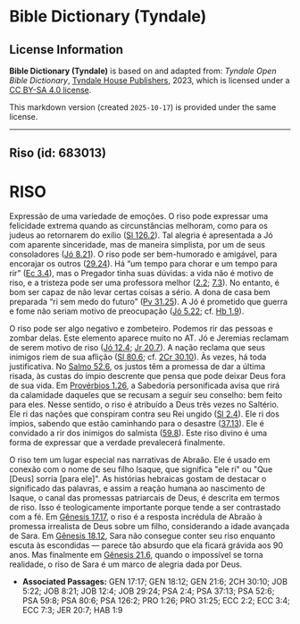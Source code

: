 # Bible Dictionary (Tyndale)

## License Information

**Bible Dictionary (Tyndale)** is based on and adapted from: _Tyndale Open Bible Dictionary_, [Tyndale House Publishers](https://tyndaleopenresources.com/), 2023, which is licensed under a [CC BY-SA 4.0 license](https://creativecommons.org/licenses/by-sa/4.0/legalcode.en).

This markdown version (created `2025-10-17`) is provided under the same license.



--------------------------------

## Riso (id: 683013)

RISO
====

Expressão de uma variedade de emoções. O riso pode expressar uma felicidade extrema quando as circunstâncias melhoram, como para os judeus ao retornarem do exílio ([Sl 126\.2](https://ref.ly/Ps126:2)). Tal alegria é apresentada a Jó com aparente sinceridade, mas de maneira simplista, por um de seus consoladores ([Jó 8\.21](https://ref.ly/Job8:21)). O riso pode ser bem\-humorado e amigável, para encorajar os outros ([29\.24](https://ref.ly/Job29:24)). Há “um tempo para chorar e um tempo para rir” ([Ec 3\.4](https://ref.ly/Eccl3:4)), mas o Pregador tinha suas dúvidas: a vida não é motivo de riso, e a tristeza pode ser uma professora melhor ([2\.2](https://ref.ly/Eccl2:2); [7\.3](https://ref.ly/Eccl7:3)). No entanto, é bom ser capaz de não levar certas coisas a sério. A dona de casa bem preparada “ri sem medo do futuro” ([Pv 31\.25](https://ref.ly/Prov31:25)). A Jó é prometido que guerra e fome não seriam motivo de preocupação ([Jó 5\.22](https://ref.ly/Job5:22); cf. [Hb 1\.9](https://ref.ly/Hab1:9)).

O riso pode ser algo negativo e zombeteiro. Podemos rir das pessoas e zombar delas. Este elemento aparece muito no AT. Jó e Jeremias reclamam de serem motivo de riso ([Jó 12\.4](https://ref.ly/Job12:4); [Jr 20\.7](https://ref.ly/Jer20:7)). A nação reclama que seus inimigos riem de sua aflição ([Sl 80\.6](https://ref.ly/Ps80:6); cf. [2Cr 30\.10](https://ref.ly/2Chr30:10)). Às vezes, há toda justificativa. No [Salmo 52\.6](https://ref.ly/Ps52:6), os justos têm a promessa de dar a última risada, às custas do ímpio descrente que pensa que pode deixar Deus fora de sua vida. Em [Provérbios 1\.26](https://ref.ly/Prov1:26), a Sabedoria personificada avisa que rirá da calamidade daqueles que se recusam a seguir seu conselho: bem feito para eles. Nesse sentido, o riso é atribuído a Deus três vezes no Saltério. Ele ri das nações que conspiram contra seu Rei ungido ([Sl 2\.4](https://ref.ly/Ps2:4)). Ele ri dos ímpios, sabendo que estão caminhando para o desastre ([37\.13](https://ref.ly/Ps37:13)). Ele é convidado a rir dos inimigos do salmista ([59\.8](https://ref.ly/Ps59:8)). Este riso divino é uma forma de expressar que a verdade prevalecerá finalmente.

O riso tem um lugar especial nas narrativas de Abraão. Ele é usado em conexão com o nome de seu filho Isaque, que significa "ele ri" ou "Que \[Deus] sorria \[para ele]". As histórias hebraicas gostam de destacar o significado das palavras, e assim a reação humana ao nascimento de Isaque, o canal das promessas patriarcais de Deus, é descrita em termos de riso. Isso é teologicamente importante porque tende a ser contrastado com a fé. Em [Gênesis 17\.17](https://ref.ly/Gen17:17), o riso é a resposta incrédula de Abraão à promessa irrealista de Deus sobre um filho, considerando a idade avançada de Sara. Em [Gênesis 18\.12](https://ref.ly/Gen18:12), Sara não consegue conter seu riso enquanto escuta às escondidas — parece tão absurdo que ela ficará grávida aos 90 anos. Mas finalmente em [Gênesis 21\.6](https://ref.ly/Gen21:6), quando o impossível se torna realidade, o riso de Sara é um marco de alegria dada por Deus.

* **Associated Passages:** GEN 17:17; GEN 18:12; GEN 21:6; 2CH 30:10; JOB 5:22; JOB 8:21; JOB 12:4; JOB 29:24; PSA 2:4; PSA 37:13; PSA 52:6; PSA 59:8; PSA 80:6; PSA 126:2; PRO 1:26; PRO 31:25; ECC 2:2; ECC 3:4; ECC 7:3; JER 20:7; HAB 1:9

